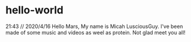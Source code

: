 # hello-world
21:43  //  2020/4/16
Hello Mars,
My name is Micah LusciousGuy. I've been made of some music and videos
as weel as protein. Not glad meet you all!
